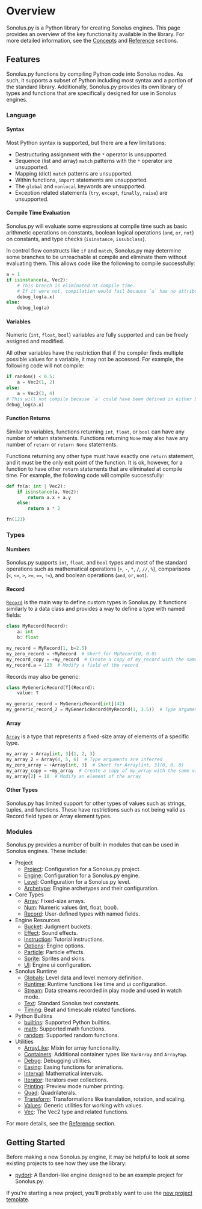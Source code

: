 # Overview

Sonolus.py is a Python library for creating Sonolus engines. This page provides an overview of the key functionality 
available in the library. For more detailed information, see the [Concepts](concepts/index.md) and 
[Reference](reference/index.md) sections.

## Features
Sonolus.py functions by compiling Python code into Sonolus nodes. As such, it supports a subset of Python including
most syntax and a portion of the standard library. Additionally, Sonolus.py provides its own library of types and
functions that are specifically designed for use in Sonolus engines.

### Language

#### Syntax
Most Python syntax is supported, but there are a few limitations:

- Destructuring assignment with the `*` operator is unsupported.
- Sequence (list and array) `match` patterns with the `*` operator are unsupported.
- Mapping (dict) `match` patterns are unsupported.
- Within functions, `import` statements are unsupported.
- The `global` and `nonlocal` keywords are unsupported.
- Exception related statements (`try`, `except`, `finally`, `raise`) are unsupported.

#### Compile Time Evaluation
Sonolus.py will evaluate some expressions at compile time such as basic arithmetic operations on constants,
boolean logical operations (`and`, `or`, `not`) on constants, and type checks (`isinstance`, `issubclass`).

In control flow constructs like `if` and `match`, Sonolus.py may determine some branches to be unreachable at compile 
and eliminate them without evaluating them. This allows code like the following to compile successfully:

```python
a = 1
if isinstance(a, Vec2):
    # This branch is eliminated at compile time.
    # If it were not, compilation would fail because `a` has no attribute `x`.
    debug_log(a.x)
else:
    debug_log(a)
```

#### Variables
Numeric (`int`, `float`, `bool`) variables are fully supported and can be freely assigned and modified.

All other variables have the restriction that if the compiler finds multiple possible values for a variable, it may
not be accessed. For example, the following code will not compile:

```python
if random() < 0.5:
    a = Vec2(1, 2)
else:
    a = Vec2(3, 4)
# This will not compile because `a` could have been defined in either branch.
debug_log(a.x)
```

#### Function Returns
Similar to variables, functions returning `int`, `float`, or `bool` can have any number of return statements. Functions
returning `None` may also have any number of `return` or `return None` statements.

Functions returning any other type must have exactly one `return` statement, and it must be the only exit point of the 
function. It is ok, however, for a function to have other `return` statements that are eliminated at compile time. 
For example, the following code will compile successfully:

```python
def fn(a: int | Vec2):
    if isinstance(a, Vec2):
        return a.x + a.y
    else:
        return a * 2

fn(123)
```

### Types

#### Numbers
Sonolus.py supports `int`, `float`, and `bool` types and most of the standard operations such as mathematical operations
(`+`, `-`, `*`, `/`, `//`, `%`), comparisons (`<`, `<=`, `>`, `>=`, `==`, `!=`), and boolean operations 
(`and`, `or`, `not`).

#### Record
[`Record`](reference/sonolus.script.record.md) is the main way to define custom types in Sonolus.py. It functions similarly to a data class and
provides a way to define a type with named fields:

```python
class MyRecord(Record):
    a: int
    b: float

my_record = MyRecord(1, b=2.5)
my_zero_record = +MyRecord  # Short for MyRecord(0, 0.0)
my_record_copy = +my_record  # Create a copy of my_record with the same values
my_record.a = 123  # Modify a field of the record
```

Records may also be generic:

```python
class MyGenericRecord[T](Record):
    value: T

my_generic_record = MyGenericRecord[int](42)
my_generic_record_2 = MyGenericRecord(MyRecord(1, 3.5))  # Type arguments are inferred
```

#### Array
[`Array`](reference/sonolus.script.array.md) is a type that represents a fixed-size array of elements of a specific type.

```python
my_array = Array[int, 3](1, 2, 3)
my_array_2 = Array(4, 5, 6)  # Type arguments are inferred
my_zero_array = +Array[int, 3]  # Short for Array[int, 3](0, 0, 0)
my_array_copy = +my_array  # Create a copy of my_array with the same values
my_array[2] = 10  # Modify an element of the array
```

#### Other Types
Sonolus.py has limited support for other types of values such as strings, tuples, and functions. These have restrictions
such as not being valid as Record field types or Array element types.

### Modules
Sonolus.py provides a number of built-in modules that can be used in Sonolus engines. These include:

- Project
    - [Project](reference/sonolus.script.project.md): Configuration for a Sonolus.py project.
    - [Engine](reference/sonolus.script.engine.md): Configuration for a Sonolus.py engine.
    - [Level](reference/sonolus.script.level.md): Configuration for a Sonolus.py level.
    - [Archetype](reference/sonolus.script.archetype.md): Engine archetypes and their configuration.
- Core Types
    - [Array](reference/sonolus.script.array.md): Fixed-size arrays.
    - [Num](reference/sonolus.script.num.md): Numeric values (int, float, bool).
    - [Record](reference/sonolus.script.record.md): User-defined types with named fields.
- Engine Resources
    - [Bucket](reference/sonolus.script.bucket.md): Judgment buckets.
    - [Effect](reference/sonolus.script.effect.md): Sound effects.
    - [Instruction](reference/sonolus.script.instruction.md): Tutorial instructions.
    - [Options](reference/sonolus.script.options.md): Engine options.
    - [Particle](reference/sonolus.script.particle.md): Particle effects.
    - [Sprite](reference/sonolus.script.sprite.md): Sprites and skins.
    - [UI](reference/sonolus.script.ui.md): Engine ui configuration.
- Sonolus Runtime
    - [Globals](reference/sonolus.script.globals.md): Level data and level memory definition.
    - [Runtime](reference/sonolus.script.runtime.md): Runtime functions like time and ui configuration.
    - [Stream](reference/sonolus.script.stream.md): Data streams recorded in play mode and used in watch mode.
    - [Text](reference/sonolus.script.text.md): Standard Sonolus text constants.
    - [Timing](reference/sonolus.script.timing.md): Beat and timescale related functions.
- Python Builtins
    - [builtins](reference/builtins.md): Supported Python builtins.
    - [math](reference/math.md): Supported math functions.
    - [random](reference/random.md): Supported random functions.
- Utilities
    - [ArrayLike](reference/sonolus.script.array_like.md): Mixin for array functionality.
    - [Containers](reference/sonolus.script.containers.md): Additional container types like `VarArray` and `ArrayMap`.
    - [Debug](reference/sonolus.script.debug.md): Debugging utilities.
    - [Easing](reference/sonolus.script.easing.md): Easing functions for animations.
    - [Interval](reference/sonolus.script.interval.md): Mathematical intervals.
    - [Iterator](reference/sonolus.script.iterator.md): Iterators over collections.
    - [Printing](reference/sonolus.script.printing.md): Preview mode number printing.
    - [Quad](reference/sonolus.script.quad.md): Quadrilaterals.
    - [Transform](reference/sonolus.script.transform.md): Transformations like translation, rotation, and scaling.
    - [Values](reference/sonolus.script.values.md): Generic utilities for working with values.
    - [Vec](reference/sonolus.script.vec.md): The Vec2 type and related functions.

For more details, see the [Reference](reference/index.md) section.

## Getting Started

Before making a new Sonolus.py engine, it may be helpful to look at some existing projects to see how they use
the library:

- [pydori](https://github.com/qwewqa/pydori): A Bandori-like engine designed to be an example project for Sonolus.py.

If you're starting a new project, you'll probably want to use the
[new project template](https://github.com/qwewqa/sonolus.py-template-project).
